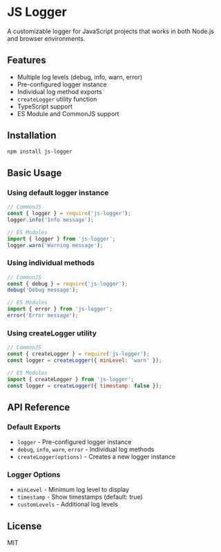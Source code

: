 # JS Logger

A customizable logger for JavaScript projects that works in both Node.js and browser environments.

## Features

- Multiple log levels (debug, info, warn, error)
- Pre-configured logger instance
- Individual log method exports
- `createLogger` utility function
- TypeScript support
- ES Module and CommonJS support

## Installation

```bash
npm install js-logger
```

## Basic Usage

### Using default logger instance
```javascript
// CommonJS
const { logger } = require('js-logger');
logger.info('Info message');

// ES Modules
import { logger } from 'js-logger';
logger.warn('Warning message');
```

### Using individual methods
```javascript
// CommonJS
const { debug } = require('js-logger');
debug('Debug message');

// ES Modules
import { error } from 'js-logger';
error('Error message');
```

### Using createLogger utility
```javascript
// CommonJS
const { createLogger } = require('js-logger');
const logger = createLogger({ minLevel: 'warn' });

// ES Modules
import { createLogger } from 'js-logger';
const logger = createLogger({ timestamp: false });
```

## API Reference

### Default Exports
- `logger` - Pre-configured logger instance
- `debug`, `info`, `warn`, `error` - Individual log methods
- `createLogger(options)` - Creates a new logger instance

### Logger Options
- `minLevel` - Minimum log level to display
- `timestamp` - Show timestamps (default: true)
- `customLevels` - Additional log levels

## License
MIT